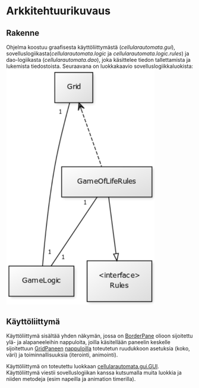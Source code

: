 # Arkkitehtuurikuvaus

## Rakenne
Ohjelma koostuu graafisesta käyttöliittymästä (_cellularautomata.gui_), sovelluslogiikasta(_cellularautomata.logic_ ja _cellularautomata.logic.rules_) ja dao-logiikasta (_cellularautomata.dao_), joka käsittelee tiedon tallettamista ja lukemista tiedostoista. Seuraavana on luokkakaavio sovelluslogiikkaluokista:
<img src="https://raw.githubusercontent.com/PAHUS/ot-harjoitustyo/master/laskarit/viikko2/dokumentointi/umldiag.png" width="400">

## Käyttöliittymä

Käyttöliittymä sisältää yhden näkymän, jossa on [BorderPane](https://docs.oracle.com/javase/8/javafx/api/javafx/scene/layout/BorderPane.html) olioon sijoitettu ylä- ja alapaneeleihin nappuloita, joilla käsitellään paneelin keskelle sijoitettuun [GridPaneen](https://docs.oracle.com/javase/8/javafx/api/javafx/scene/layout/GridPane.html) [nappuloilla](https://docs.oracle.com/javase/8/javafx/api/javafx/scene/control/Button.html) toteutetun ruudukkoon asetuksia (koko, väri) ja toiminnallisuuksia (iterointi, animointi).

Käyttöliittymä on toteutettu luokkaan [cellularautomata.gui.GUI](https://github.com/PAHUS/ot-harjoitustyo/blob/master/CellularAutomata/src/main/java/cellularautomata/gui/GUI.java). Käyttöliittymä viestii sovelluslogiikan kanssa kutsumalla muita luokkia ja niiden metodeja (esim napeilla ja animation timerilla).






